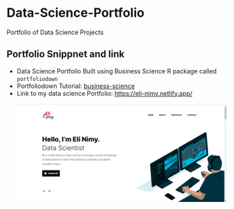 # Data-Science-Portfolio
Portfolio of Data Science Projects

## Portfolio Snippnet and link
- Data Science Portfolio Built using Business Science R package called `portfoliodown`
- Portfoliodown Tutorial: [business-science](https://www.business-science.io/code-tools/2021/12/20/portfoliodown.html)
- Link to my data science Portfolio: https://eli-nimy.netlify.app/ <br> <br>
![Portfolio Snippnet](https://github.com/Ellie190/Data-Science-Portfolio/blob/main/themes/raditian-free-hugo-theme-data-science/images/pf_preview.png)
